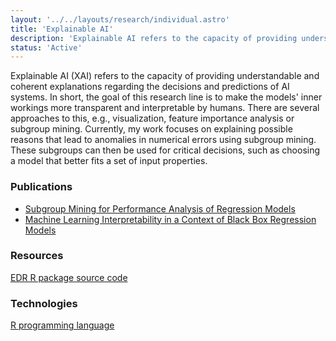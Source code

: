 ```yaml
---
layout: '../../layouts/research/individual.astro'
title: 'Explainable AI'
description: 'Explainable AI refers to the capacity of providing understandable and coherent explanations regarding the decisions and predictions of AI systems.'
status: 'Active'
---
```

Explainable AI (XAI) refers to the capacity of providing understandable and coherent explanations regarding the decisions and predictions of AI systems. In short, the goal of this research line is to make the models' inner workings more transparent and interpretable by humans. There are several approaches to this, e.g., visualization, feature importance analysis or subgroup mining. Currently, my work focuses on explaining possible reasons that lead to anomalies in numerical errors using subgroup mining. These subgroups can then be used for critical decisions, such as choosing a model that better fits a set of input properties.

<h3 class="section__subtitle">Publications</h3>

* [Subgroup Mining for Performance Analysis of Regression Models](/publications/subgroup_mining_for_performance_analysis_of_regression_models)
* [Machine Learning Interpretability in a Context of Black Box Regression Models](/publications/machine_learning_interpretability_in_a_context_of_black_box_regression_models)

<h3 class="section__subtitle">Resources</h3>

<span class="mdi mdi-github"/> [EDR R package source code](https://github.com/citoplasme/edr)

<h3 class="section__subtitle">Technologies</h3>

<span class="mdi mdi-language-r"/> [R programming language](https://www.r-project.org)

